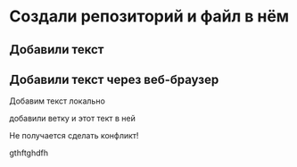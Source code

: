 # Создали репозиторий и файл в нём

## Добавили текст

## Добавили текст через веб-браузер

Добавим текст локально

добавили ветку и этот тект в ней

Не получается сделать конфликт!

gthftghdfh